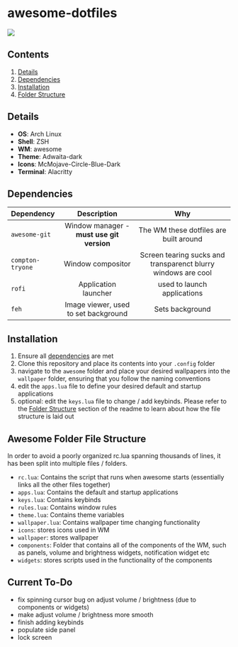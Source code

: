 # awesome-dotfiles

![](/screenshot.jpg)

## Contents ##
1. [Details](#details)
2. [Dependencies](#dependencies)
3. [Installation](#installation)
4. [Folder Structure](#folderStructure)

<a name="details"></a>
## Details ##
- **OS**: Arch Linux
- **Shell**: ZSH
- **WM**: awesome
- **Theme**: Adwaita-dark
- **Icons**: McMojave-Circle-Blue-Dark
- **Terminal**: Alacritty

<a name="dependencies"></a>
## Dependencies ##
|Dependency|Description|Why|
|:----------|:-------------:|:------:|
|`awesome-git`|Window manager - **must use git version**|The WM these dotfiles are built around|
|`compton-tryone`|Window compositor|Screen tearing sucks and transparenct blurry windows are cool|
|`rofi`|Application launcher|used to launch applications|
|`feh`|Image viewer, used to set background|Sets background|

<a name="installation"></a>
## Installation ##
1. Ensure all [dependencies](#dependencies) are met
2. Clone this repository and place its contents into your `.config` folder
3. navigate to the `awesome` folder and place your desired wallpapers into the `wallpaper` folder, ensuring that you follow the naming conventions
4. edit the `apps.lua` file to define your desired default and startup applications
5. optional: edit the `keys.lua` file to change / add keybinds. Please refer to the [Folder Structure](#folderStructure) section of the readme to learn about how the file structure is laid out

<a name="folderStructure"></a>
## Awesome Folder File Structure ##
In order to avoid a poorly organized rc.lua spanning thousands of lines, it has been split into multiple files / folders.
- `rc.lua`: Contains the script that runs when awesome starts (essentially links all the other files together)
- `apps.lua`: Contains the default and startup applications
- `keys.lua`: Contains keybinds
- `rules.lua`: Contains window rules
- `theme.lua`: Contains theme variables
- `wallpaper.lua`: Contains wallpaper time changing functionality
- `icons`: stores icons used in WM
- `wallpaper`: stores wallpaper
- `components`: Folder that contains all of the components of the WM, such as panels, volume and brightness widgets, notification widget etc
- `widgets`: stores scripts used in the functionality of the components

## Current To-Do ##
- fix spinning cursor bug on adjust volume / brightness (due to components or widgets)
- make adjust volume / brightness more smooth
- finish adding keybinds
- populate side panel
- lock screen
